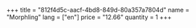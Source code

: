 +++
title = "812f4d5c-aacf-4bd8-849d-80a357a7804d"
name = "Morphling"
lang = ["en"]
price = "12.66"
quantity = 1
+++
